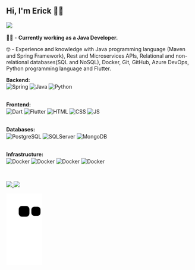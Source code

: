 ## Hi, I'm Erick 👋😁

<div>
      <a href="https://www.linkedin.com/in/erick-batista-prado" target="_blank"><img src="https://img.shields.io/badge/-LinkedIn-%230077B5?style=for-the-badge&logo=linkedin&logoColor=white" target="_blank"></a>  
</div>
<p></p>

👷🏻‍ - <b>Currently working as a Java Developer.</b>

🤓 - Experience and knowledge with Java programming language (Maven and Spring Framework), Rest and Microservices APIs, Relational and non-relational databases(SQL and NoSQL), Docker, Git, GitHub, Azure DevOps, Python programming language and Flutter.

<div>
      <b>Backend:</b>
      <br>
            <img align="center" alt="Spring" height="45" width="55" src="https://cdn.jsdelivr.net/gh/devicons/devicon/icons/spring/spring-original-wordmark.svg">
            <img align="center" alt="Java" height="50" width="60" src="https://cdn.jsdelivr.net/gh/devicons/devicon/icons/java/java-original-wordmark.svg">
            <img align="center" alt="Python" height="50" width="60" src="https://cdn.jsdelivr.net/gh/devicons/devicon/icons/python/python-original-wordmark.svg">
            <p></p>
      </br>
      <b>Frontend:</b>
      <br>
            <img align="center" alt="Dart" height="50" width="60" src="https://cdn.jsdelivr.net/gh/devicons/devicon/icons/dart/dart-plain-wordmark.svg">
            <img align="center" alt="Flutter" height="45" width="55" src="https://cdn.jsdelivr.net/gh/devicons/devicon/icons/flutter/flutter-original.svg">
            <img align="center" alt="HTML" height="45" width="55" src="https://cdn.jsdelivr.net/gh/devicons/devicon/icons/html5/html5-plain-wordmark.svg">
            <img align="center" alt="CSS" height="45" width="55" src="https://cdn.jsdelivr.net/gh/devicons/devicon/icons/css3/css3-plain-wordmark.svg">
            <img align="center" alt="JS" height="45" width="55" src="https://cdn.jsdelivr.net/gh/devicons/devicon/icons/javascript/javascript-original.svg">
            <p></p>
      </br>
      <b>Databases:</b>
      <br>
            <img align="center" alt="PostgreSQL" height="50" width="60" src="https://cdn.jsdelivr.net/gh/devicons/devicon/icons/postgresql/postgresql-plain-wordmark.svg">
            <img align="center" alt="SQLServer" height="50" width="60" src="https://cdn.jsdelivr.net/gh/devicons/devicon/icons/microsoftsqlserver/microsoftsqlserver-plain-wordmark.svg">
            <img align="center" alt="MongoDB" height="50" width="60" src="https://cdn.jsdelivr.net/gh/devicons/devicon/icons/mongodb/mongodb-plain-wordmark.svg">
            <p></p>
      </br>
      <b>Infrastructure:</b>
      <br>
            <img align="center" alt="Docker" height="45" width="55" src="https://cdn.jsdelivr.net/gh/devicons/devicon/icons/docker/docker-original-wordmark.svg">
            <img align="center" alt="Docker" height="45" width="55" src="https://cdn.jsdelivr.net/gh/devicons/devicon/icons/kubernetes/kubernetes-plain-wordmark.svg">
            <img align="center" alt="Docker" height="45" width="45" src="https://img.icons8.com/color/344/amazon-web-services.png">
            <img align="center" alt="Docker" height="50" width="60" src="https://cdn.jsdelivr.net/gh/devicons/devicon/icons/azure/azure-original-wordmark.svg">
            <p></p>
      </br>
</div>

<p></p>
<div>
      <a href="https://github.com/batistaerick">
      <img src="https://github-readme-stats.vercel.app/api/top-langs/?username=batistaerick&layout=compact&langs_count=16&theme=dracula"/>    
      <img src="https://github-readme-stats.vercel.app/api?username=batistaerick&show_icons=true&theme=dracula&include_all_commits=true&count_private=true"/>
</div>

<p></p>

![Snake animation](https://github.com/batistaerick/batistaerick/blob/output/github-contribution-grid-snake.svg)
